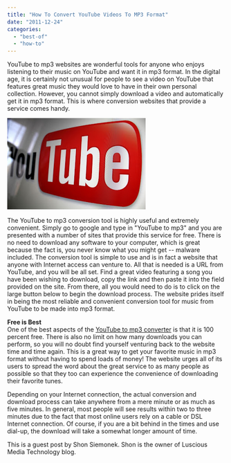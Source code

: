 ```yaml
---
title: "How To Convert YouTube Videos To MP3 Format"
date: "2011-12-24"
categories: 
  - "best-of"
  - "how-to"
---
```


YouTube to mp3 websites are wonderful tools for anyone who enjoys listening to their music on YouTube and want it in mp3 format. In the digital age, it is certainly not unusual for people to see a video on YouTube that features great music they would love to have in their own personal collection. However, you cannot simply download a video and automatically get it in mp3 format. This is where conversion websites that provide a service comes handy.  
  
  

[![](images/2011-12-23_175509.jpg)](http://1.bp.blogspot.com/-GHabWOHWjVk/TvUU99KErcI/AAAAAAAAIAg/USiCWO06hDk/s1600/2011-12-23_175509.jpg)

  
  
The YouTube to mp3 conversion tool is highly useful and extremely convenient. Simply go to google and type in "YouTube to mp3" and you are presented with a number of sites that provide this service for free. There is no need to download any software to your computer, which is great because the fact is, you never know what you might get -- malware included. The conversion tool is simple to use and is in fact a website that anyone with Internet access can venture to. All that is needed is a URL from YouTube, and you will be all set. Find a great video featuring a song you have been wishing to download, copy the link and then paste it into the field provided on the site. From there, all you would need to do is to click on the large button below to begin the download process. The website prides itself in being the most reliable and convenient conversion tool for music from YouTube to be made into mp3 format.  
  
**Free is Best**  
One of the best aspects of the [YouTube to mp3 converter](http://www.youtube-to-mp3.com.au/) is that it is 100 percent free. There is also no limit on how many downloads you can perform, so you will no doubt find yourself venturing back to the website time and time again. This is a great way to get your favorite music in mp3 format without having to spend loads of money! The website urges all of its users to spread the word about the great service to as many people as possible so that they too can experience the convenience of downloading their favorite tunes.  
  
Depending on your Internet connection, the actual conversion and download process can take anywhere from a mere minute or as much as five minutes. In general, most people will see results within two to three minutes due to the fact that most online users rely on a cable or DSL Internet connection. Of course, if you are a bit behind in the times and use dial-up, the download will take a somewhat longer amount of time.  
  

This is a guest post by Shon Siemonek. Shon is the owner of Luscious Media Technology blog.
